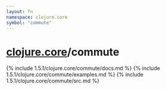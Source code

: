 ```yaml
---
layout: fn
namespace: clojure.core
symbol: "commute"
---
```


# [clojure.core](../)/commute

{% include 1.5.1/clojure.core/commute/docs.md %}
{% include 1.5.1/clojure.core/commute/examples.md %}
{% include 1.5.1/clojure.core/commute/src.md %}


